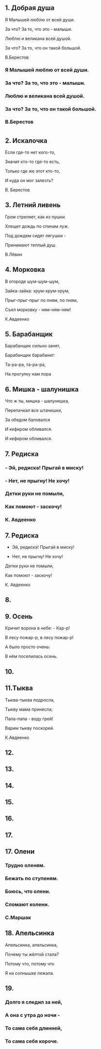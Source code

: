 ## 1. Добрая душа
Я Малышей люблю от всей души.

За что? За то, что это - малыши.

Люблю и великана всей душой.

За что? За то, что он такой большой.

B.Берестов

### Я Малышей люблю от всей души.
### За что? За то, что это - малыши.
### Люблю и великана всей душой.
### За что? За то, что он такой большой.
### B.Берестов
#

## 2. Искалочка
Если где-то нет кого-то,

Значит кто-то где-то есть,

Только где же этот кто-то,

И куда он мог залезть?

В. Берестов


## 3. Летний ливень
Гром стреляет, как из пушки.

Хлещет дождь по спинам луж.

Под дождем сидят лягушки -

Принимают теплый душ.

В.Лёвин


## 4. Морковка
В огороде шум-шум-шум,

Зайка-зайка: хрум-хрум-хрум,

Прыг-прыг-прыг по пням, по пням,

Съел морковку - ням-ням-ням!

К.Авдеенко

## 5. Барабанщик
Барабанщик сильно занят,

Барабанщик барабанит:

Та-ра-ра, та-ра-ра,

На прогулку нам пора

## 6. Мишка - шалунишка
Что ж ты, мишка - шалунишка,

Перепачкал все штанишки,

За обедом баловался


И кефиром обливался.


И кефиром обливался.

## 7. Редиска
### - Эй, редиска! Прыгай в миску!
### - Нет, не прыгну! Не хочу!
### Детки руки не помыли,
### Как помоют - заскочу!
### К. Авдеенко



## 7. Редиска
- Эй, редиска! Прыгай в миску!

- Нет, не прыгну! Не хочу!

Детки руки не помыли,

Как помоют - заскочу!

К. Авдеенко

## 8.


## 9.   Осень
Кричит ворона в небе: - Кар-р!  

В лесу пожар-р, в лесу пожар-р!  

А было просто очень:  

В нём поселилась осень.  

## 10.


## 11.Тыква

Тыква-тыква подросла,

Тыкву мама принесла;

Папа-папа - воду грей!

Варим тыкву поскорей.

К.Авдеенко

## 12.


## 13.


## 14.


## 15.


## 16.


## 17.
## 17. Олени
### Трудно оленям.
### Бежать по ступеням.
### Боюсь, что олени.
### Сломают колени.
### С.Маршак


## 18.  Апельсинка
Апельсинка, апельсинка,

Почему ты жёлтой стала?

Потому что, потому что

Я на солнышке лежала.


## 19.
### Долго я следил за ней,
### А она с утра до ночи - 
### То сама себя длинней,
### То сама себя короче.
